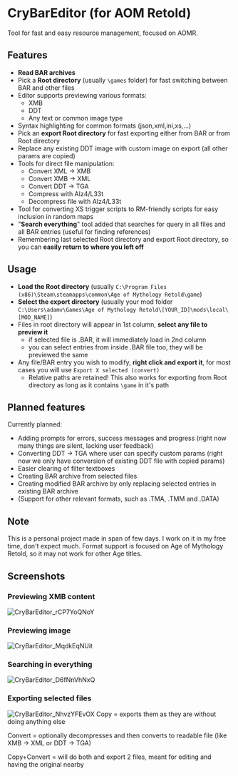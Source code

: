 # CryBarEditor (for AOM Retold)
Tool for fast and easy resource management, focused on AOMR.

## Features
- **Read BAR archives**
- Pick a **Root directory** (usually `\games` folder) for fast switching between BAR and other files
- Editor supports previewing various formats:
  - XMB
  - DDT
  - Any text or common image type
- Syntax highlighting for common formats (json,xml,ini,xs,...)
- Pick an **export Root directory** for fast exporting either from BAR or from Root directory
- Replace any existing DDT image with custom image on export (all other params are copied)
- Tools for direct file manipulation:
  - Convert XML -> XMB
  - Convert XMB -> XML
  - Convert DDT -> TGA
  - Compress with Alz4/L33t
  - Decompress file with Alz4/L33t
- Tool for converting XS trigger scripts to RM-friendly scripts for easy inclusion in random maps
- "**Search everything**" tool added that searches for query in all files and all BAR entries (useful for finding references)
- Remembering last selected Root directory and export Root directory, so you can **easily return to where you left off**

## Usage
- **Load the Root directory** (usually `C:\Program Files (x86)\Steam\steamapps\common\Age of Mythology Retold\game`)
- **Select the export directory** (usually your mod folder `C:\Users\adamv\Games\Age of Mythology Retold\[YOUR_ID]\mods\local\[MOD_NAME]`)
- Files in root directory will appear in 1st column, **select any file to preview it**
  - if selected file is .BAR, it will immediately load in 2nd column
  - you can select entries from inside .BAR file too, they will be previewed the same
- Any file/BAR entry you wish to modify, **right click and export it**, for most cases you will use `Export X selected (convert)`
  - Relative paths are retained! This also works for exporting from Root directory as long as it contains `\game` in it's path
   
## Planned features
Currently planned:
- Adding prompts for errors, success messages and progress (right now many things are silent, lacking user feedback)
- Converting DDT -> TGA where user can specify custom params (right now we only have conversion of existing DDT file with copied params)
- Easier clearing of filter textboxes
- Creating BAR archive from selected files
- Creating modified BAR archive by only replacing selected entries in existing BAR archive
- (Support for other relevant formats, such as .TMA, .TMM and .DATA)

## Note
This is a personal project made in span of few days. I work on it in my free time, don't expect much.
Format support is focused on Age of Mythology Retold, so it may not work for other Age titles.

## Screenshots
### Previewing XMB content
![CryBarEditor_rCP7YoQNoY](https://github.com/user-attachments/assets/1af49461-0d1d-41ab-a82e-4f70dbdb58f7)
### Previewing image
![CryBarEditor_MqdkEqNUit](https://github.com/user-attachments/assets/da732a48-cc53-4911-9ed1-5ab6b4ef23e8)
### Searching in everything
![CryBarEditor_D6fNnVhNxQ](https://github.com/user-attachments/assets/9725302b-0eb2-4710-bcfe-bf5593411c0c)
### Exporting selected files
![CryBarEditor_NhvzYFEvOX](https://github.com/user-attachments/assets/e8deca7e-f652-4d41-b388-e20e870ccd9e)
Copy = exports them as they are without doing anything else

Convert = optionally decompresses and then converts to readable file (like XMB -> XML or DDT -> TGA)

Copy+Convert = will do both and export 2 files, meant for editing and having the original nearby


